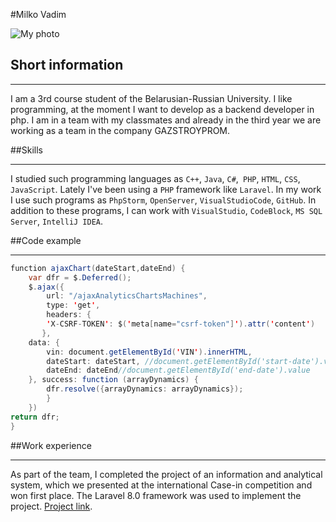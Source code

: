 #Milko Vadim

![My photo](http://cdn.bru.by/cache/student/council/2022/img_1_1.jpg)

## Short information

---
I am a 3rd course student of the Belarusian-Russian University.
I like programming, at the moment I want to develop as 
a backend developer in php. I am in a team with my classmates
and already in the third year we are working as a team in the
company GAZSTROYPROM.

##Skills

---
I studied such programming languages as `C++`,
`Java`, `C#`,` PHP`, `HTML`, `CSS`, `JavaScript`. 
Lately I've been 
using a `PHP` framework like `Laravel`. In my work I use 
such programs as `PhpStorm`, `OpenServer`, `VisualStudioCode`,
`GitHub`. In addition to these programs, I can work with
`VisualStudio`, `CodeBlock`, `MS SQL Server`, `IntelliJ IDEA`.

##Сode example

---
``` Java
function ajaxChart(dateStart,dateEnd) {
    var dfr = $.Deferred();
    $.ajax({
        url: "/ajaxAnalyticsChartsMachines",
        type: 'get',
        headers: {
        'X-CSRF-TOKEN': $('meta[name="csrf-token"]').attr('content')
       },
    data: {
        vin: document.getElementById('VIN').innerHTML,
        dateStart: dateStart, //document.getElementById('start-date').value,
        dateEnd: dateEnd//document.getElementById('end-date').value
    }, success: function (arrayDynamics) {
        dfr.resolve({arrayDynamics: arrayDynamics});
        }
    })
return dfr;
}
```

##Work experience

---
As part of the team, I completed the project of an information and analytical system,
which we presented at the international Case-in competition and won first place. 
The Laravel 8.0 framework was used to implement the project. 
[Project link](http://case-in-bru.hostingem.ru/indexTask14.php).